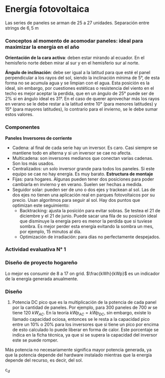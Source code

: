 # Energía fotovoltaica
Las series de paneles se arman de 25 a 27 unidades. Separación entre strings de $6,5$ m
### Conceptos al momento de acomodar paneles: ideal para maximizar la energía en el año

**Orientación de la cara activa**: deben estar mirando al ecuador. En el hemisferio norte deben mirar al sur y en el hemisferio sur al norte.

**Ángulo de inclinación**: debe ser igual a la latitud para que esté el panel perpendicular a los rayos del sol, siendo la inclinación mínima de $5°$, de esta forma no se acumula agua y se limpian con el agua. Esta posición es la ideal, sin embargo, por cuestiones estéticas o resistencia del viento en el techo es mejor aceptar la perdida, que en un ángulo de $25°$ puede ser de $2\%$ si en ángulo ideal es $31°$. En el caso de querer aprovechar más los rayos en verano se le debe restar a la latitud entre $10°$ (para menores latitudes) y $15°$ (para mayores latitudes), lo contrario para el invierno, se le debe sumar estos valores.

### Componentes
**Paneles**
**Inversores de corriente**
- Cadena: al final de cada serie hay un inversor. Es caro. Casi siempre se mantiene todo en alterna y si un inversor se cae no afecta. 
- Multicadena: son inversores medianos que conectan varias cadenas. Son los más usados.
- Centralizados: un solo inversor grande para todos los paneles. Si este equipo se cae no hay energía. Es muy barato.
**Estructura de montaje**
- Fijas: para hogares. Algunas pueden tener dos posiciones para poder cambiarla en invierno y en verano. Suelen ser hechas a medida.
- Seguidor solar: pueden ser de uno o dos ejes y trackean al sol. Las de dos ejes no tienen una aplicación real en parques fotovoltaicos por su precio. Usan algoritmos para seguir al sol. Hay dos puntos que optimizan este seguimiento:
	- Backtracking: ajusta la posición para evitar sobras. Se testea el $21$ de diciembre y el $21$ de junio. Puede sacar una fila de su posición ideal que disminuye la energía pero es menor la perdida que si tuviese sombra. Es mejor perder esta energía evitando la sombra un mes, por ejemplo, 15 minutos al día.
	- Optimización de irradiación: para días no perfectamente despejados.

### Actividad evaluativa N° 1

### Diseño de proyecto hogareño
Lo mejor es consumir de 8 a 17 on grid.
$\frac{kWh}{kWp}$ es un indicador de la energía generada anualmente.

### Diseño
1. Potencia DC pico que es la multiplicación de la potencia de cada panel por la cantidad de paneles.
	Por ejemplo, para $300$ paneles de $700 \ w$ se tiene $120 \ kW_{AC}$. En la teoría $kWp_{AC}=kWp_{DC}$, sin embargo, existe lo llamado capacidad ociosa, entonces se le resta a la capacidad pico entre un $10\%$ o $20\%$ para los inversores que si tiene un pico por encima de esto calculado lo puede liberar en forma de calor. Este porcentaje se indica en la ficha técnica, ya que si se supera la capacidad del inversor este se puede romper.

Más potencia no necesariamente significa mayor potencia generada, ya que la potencia depende del hardware instalado mientras que la energía depende del recurso, es decir, del sol.

$\mathrm{c}_{d}$